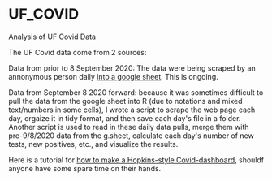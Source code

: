 # UF_COVID
Analysis of UF Covid Data

The UF Covid data come from 2 sources: 

Data from prior to 8 September 2020: The data were being scraped by an annonymous person daily [into a google sheet](https://docs.google.com/spreadsheets/d/18AylEt8G7JF5LZ9A5QQJ3KjvYfr5ZBfZ8g7jFZ8eZ6A/edit#gid=0). This is ongoing.

Data from September 8 2020 forward: because it was sometimes difficult to pull the data from the google sheet into R (due to notations and mixed text/numbers in some cells), I wrote a script to scrape the web page each day, orgaize it in tidy format, and then save each day's file in a folder. Another script is used to read in these daily data pulls, merge them with pre-9/8/2020 data from the g.sheet, calculate each day's number of new tests, new positives, etc., and visualize the results.



Here is a tutorial for [how to make a Hopkins-style Covid-dashboard](https://www.esri.com/arcgis-blog/products/ops-dashboard/health/arcgis-dashboards-training-videos-for-covid-19/), shouldf anyone have some spare time on their hands.
